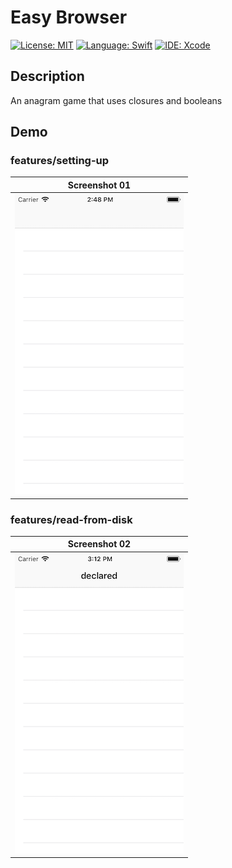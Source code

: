 # Easy Browser
[![License: MIT](https://img.shields.io/badge/License-MIT-yellow.svg)](https://opensource.org/licenses/MIT)
[![Language: Swift](https://img.shields.io/badge/Language-Swift-red.svg)](https://swift.org/blog/)
[![IDE: Xcode](https://img.shields.io/badge/IDE-Xcode%2010.2-blue.svg)](https://developer.apple.com/xcode/)

## Description
An anagram game that uses closures and booleans

## Demo
### features/setting-up
| Screenshot 01 |
| ------------- |
| ![screenshot01](.screenshots/screenshot01.png) |

### features/read-from-disk
| Screenshot 02 |
| ------------- |
| ![screenshot02](.screenshots/screenshot02.png) |